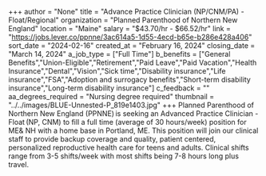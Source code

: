 +++
author = "None"
title = "Advance Practice Clinician (NP/CNM/PA) - Float/Regional"
organization = "Planned Parenthood of Northern New England"
location = "Maine"
salary = "$43.70/hr - $66.52/hr"
link = "https://jobs.lever.co/ppnne/3ac614a5-1d55-4ecd-b65e-b286e428a406"
sort_date = "2024-02-16"
created_at = "February 16, 2024"
closing_date = "March 14, 2024"
a_job_type = ["Full Time"]
b_benefits = ["General Benefits","Union-Eligible","Retirement","Paid Leave","Paid Vacation","Health Insurance","Dental","Vision","Sick time","Disability insurance","Life insurance","FSA","Adoption and surrogacy benefits","Short-term disability insurance","Long-term disability insurance"]
c_feedback = ""
aa_degrees_required = "Nursing degree required"
thumbnail = "../../images/BLUE-Unnested-P_819e1403.jpg"
+++
Planned Parenthood of Northern New England (PPNNE) is seeking an Advanced Practice Clinician - Float (NP, CNM) to fill a full time (average of 30 hours/week) position for ME& NH with a home base in Portland, ME. This position will join our clinical staff to provide backup coverage and quality, patient centered, personalized reproductive health care for teens and adults. Clinical shifts range from 3-5 shifts/week with most shifts being 7-8 hours long plus travel.